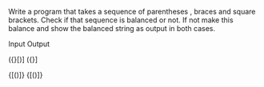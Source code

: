 Write a program that takes a sequence of parentheses , braces and square brackets. Check if that
sequence is balanced or not. If not make this balance and show the balanced string as output in
both cases.


Input                                                                        Output

({}[)]                                                                      ({}[]()]

{[()]}                                                                       {[()]}
